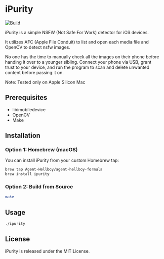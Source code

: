 # iPurity

[![Build](https://github.com/Agent-Hellboy/iPurity/actions/workflows/c-cpp.yml/badge.svg)](https://github.com/Agent-Hellboy/iPurity/actions/workflows/c-cpp.yml)

iPurity is a simple NSFW (Not Safe For Work) detector for iOS devices.

It utilizes AFC (Apple File Conduit) to list and open each media file and OpenCV to detect nsfw images. 

No one has the time to manually check all the images on their phone before handing it over to a younger sibling. Connect your phone via USB, grant trust to your device, and run the program to scan and delete unwanted content before passing it on.

Note: Tested only on Apple Silicon Mac

## Prerequisites

- libimobiledevice
- OpenCV    
- Make 

## Installation

### Option 1: Homebrew (macOS)

You can install iPurity from your custom Homebrew tap:

```bash
brew tap Agent-Hellboy/agent-hellboy-formula
brew install ipurity
```

### Option 2: Build from Source
```bash
make
```

## Usage

```bash 
./ipurity
```

## License  

iPurity is released under the MIT License.
